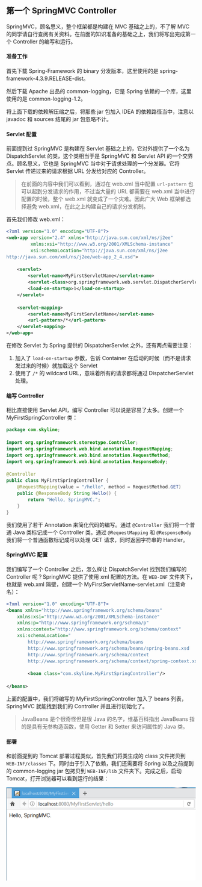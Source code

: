 ## 第一个 SpringMVC Controller

SpringMVC，顾名思义，整个框架都是构建在 MVC 基础之上的，不了解 MVC 的同学请自行查阅有关资料。在前面的知识准备的基础之上，我们将写出完成第一个 Controller 的编写和运行。

#### 准备工作

首先下载 Spring-Framework 的 binary 分发版本，这里使用的是 spring-framework-4.3.9.RELEASE-dist。

然后下载 Apache 出品的 common-logging，它是 Spring 依赖的一个库，这里使用的是 common-logging-1.2。

将上面下载的依赖解压缩之后，将那些 jar 包加入 IDEA 的依赖路径当中，注意以 javadoc 和 sources 结尾的 jar 包忽略不计。

#### Servlet 配置

前面提到过 SpringMVC 是构建在 Servlet 基础之上的，它对外提供了一个名为 DispatchServlet 的类，这个类相当于是 SpringMVC 和 Servlet API 的一个交界点。顾名思义，它也是 SpringMVC 当中对于请求处理的一个分发器。它将 Servlet 传递过来的请求根据 URL 分发给对应的 Controller。

>在前面的内容中我们可以看到，通过在 web.xml 当中配置 `url-pattern` 也可以起到分发请求的作用，不过当大量的 URL 都需要在 web.xml 当中进行配置的时候，整个 web.xml 就变成了一个灾难。因此广大 Web 框架都选择避免 web.xml，在此之上构建自己的请求分发机制。

首先我们修改 web.xml：

```xml
<?xml version="1.0" encoding="UTF-8"?>
<web-app version="2.4" xmlns="http://java.sun.com/xml/ns/j2ee"
         xmlns:xsi="http://www.w3.org/2001/XMLSchema-instance"
         xsi:schemaLocation="http://java.sun.com/xml/ns/j2ee
http://java.sun.com/xml/ns/j2ee/web-app_2_4.xsd">

    <servlet>
        <servlet-name>MyFirstServletName</servlet-name>
        <servlet-class>org.springframework.web.servlet.DispatcherServlet</servlet-class>
        <load-on-startup>1</load-on-startup>
    </servlet>

    <servlet-mapping>
        <servlet-name>MyFirstServletName</servlet-name>
        <url-pattern>/*</url-pattern>
    </servlet-mapping>
</web-app>
```

在修改 Servlet 为 Spring 提供的 DispatcherServlet 之外，还有两点需要注意：

1. 加入了 `load-on-startup` 参数，告诉 Container 在启动的时候（而不是请求发过来的时候）就加载这个 Servlet
2. 使用了 `/*` 的 wildcard URL，意味着所有的请求都将通过 DispatcherServlet 处理。

#### 编写 Controller

相比直接使用 Servlet API，编写 Controller 可以说是容易了太多。创建一个 MyFirstSpringController 类：

```java
package com.skyline;

import org.springframework.stereotype.Controller;
import org.springframework.web.bind.annotation.RequestMapping;
import org.springframework.web.bind.annotation.RequestMethod;
import org.springframework.web.bind.annotation.ResponseBody;

@Controller
public class MyFirstSpringController {
    @RequestMapping(value = "/hello", method = RequestMethod.GET)
    public @ResponseBody String Hello() {
        return "Hello, SpringMVC.";
    }
}
```

我们使用了若干 Annotation 来简化代码的编写。通过 `@Controller` 我们将一个普通 Java 类标记成一个 Controller 类。通过 `@RequestMapping` 和 `@ResponseBody` 我们将一个普通函数标记成可以处理 GET 请求，同时返回字符串的 Handler。

#### SpringMVC 配置

我们编写了一个 Controller 之后，怎么样让 DispatchServlet 找到我们编写的 Controller 呢？SpringMVC 提供了使用 xml 配置的方法。在 `WEB-INF` 文件夹下，也就是 web.xml 隔壁，创建一个 MyFirstServletName-servlet.xml（注意命名）：

```xml
<?xml version="1.0" encoding="UTF-8"?>
<beans xmlns="http://www.springframework.org/schema/beans"
    xmlns:xsi="http://www.w3.org/2001/XMLSchema-instance"
    xmlns:p="http://www.springframework.org/schema/p"
    xmlns:context="http://www.springframework.org/schema/context"
    xsi:schemaLocation="
        http://www.springframework.org/schema/beans
        http://www.springframework.org/schema/beans/spring-beans.xsd
        http://www.springframework.org/schema/context
        http://www.springframework.org/schema/context/spring-context.xsd">
        
        <bean class="com.skyline.MyFirstSpringController"/>

</beans>
```

上面的配置中，我们将编写的 MyFirstSpringController 加入了 beans 列表，SpringMVC 就能找到我们的 Controller 并且进行初始化了。

> JavaBeans 是个很奇怪但是很 Java 的名字，维基百科指出 JavaBeans 指的是具有无参构造函数，使用 Getter 和 Setter 来访问属性的 Java 类。

#### 部署

和前面提到的 Tomcat 部署过程类似，首先我们将类生成的 class 文件拷贝到 `WEB-INF/classes` 下。同时由于引入了依赖，我们还需要将 Spring 以及之前提到的 common-logging jar 包拷贝到 `WEB-INF/lib` 文件夹下。完成之后，启动 Tomcat，打开浏览器可以看到运行的结果：

![result](./img/5-mvc-controller-result.png)